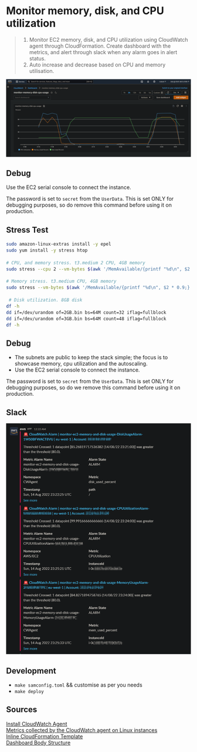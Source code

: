 # Monitor memory, disk, and CPU utilization
> 1. Monitor EC2 memory, disk, and CPU utilization using CloudWatch agent through CloudFormation. Create dashboard with the metrics, and alert through slack when any alarm goes in alert status.
> 2. Auto increase and decrease based on CPU and memory utilisation.

![dashboard](./dashboard.png "Dashboard")

## Debug
Use the EC2 serial console to connect the instance. 

The password is set to `secret` from the `UserData`. This is set ONLY for debugging purposes, so do remove this command before using it on production.

## Stress Test
```sh
sudo amazon-linux-extras install -y epel
sudo yum install -y stress htop

# CPU, and memory stress. t3.medium 2 CPU, 4GB memory
sudo stress --cpu 2 --vm-bytes $(awk '/MemAvailable/{printf "%d\n", $2 * 0.9;}' < /proc/meminfo)k --vm-keep -m 5

# Memory stress. t3.medium CPU, 4GB memory
sudo stress --vm-bytes $(awk '/MemAvailable/{printf "%d\n", $2 * 0.9;}' < /proc/meminfo)k --vm-keep -m 5
 
 # Disk utilization. 8GB disk
df -h
dd if=/dev/urandom of=2GB.bin bs=64M count=32 iflag=fullblock
dd if=/dev/urandom of=3GB.bin bs=64M count=48 iflag=fullblock
df -h
```

## Debug
- The subnets are public to keep the stack simple; the focus is to showcase memory, cpu utilization and the autoscaling.
- Use the EC2 serial console to connect the instance.

The password is set to `secret` from the `UserData`. This is set ONLY for debugging purposes, so do we remove this command before using it on production.

## Slack
![slack](./slack.png "Slack")

## Development
- `make samconfig.toml` && customise as per you needs
- `make deploy`

## Sources

[Install CloudWatch Agent](https://docs.aws.amazon.com/AmazonCloudWatch/latest/monitoring/Install-CloudWatch-Agent.html)  
[Metrics collected by the CloudWatch agent on Linux instances](https://docs.aws.amazon.com/AmazonCloudWatch/latest/monitoring/metrics-collected-by-CloudWatch-agent.html#linux-metrics-enabled-by-CloudWatch-agent)  
[Inline CloudFormation Template](https://github.com/awslabs/aws-cloudformation-templates/blob/master/aws/solutions/AmazonCloudWatchAgent/inline/amazon_linux.template)  
[Dashboard Body Structure](https://docs.aws.amazon.com/AmazonCloudWatch/latest/APIReference/CloudWatch-Dashboard-Body-Structure.html)
